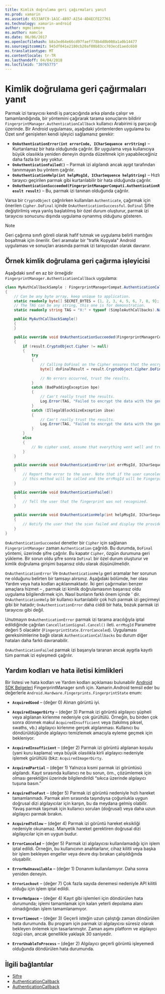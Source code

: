 ```yaml
---
title: Kimlik doğrulama geri çağırmaları yanıt
ms.prod: xamarin
ms.assetid: 6533AFC9-1A1C-4897-A154-4D4ECFE27761
ms.technology: xamarin-android
author: mgmclemore
ms.author: mamcle
ms.date: 06/06/2017
ms.openlocfilehash: b8a3ed64e66cd97faeff78b4d0b008a1a0b14477
ms.sourcegitcommit: 945df041e2180cb20af08b83cc703ecd1aedc6b0
ms.translationtype: MT
ms.contentlocale: tr-TR
ms.lasthandoff: 04/04/2018
ms.locfileid: "30765775"
---
```

# <a name="responding-to-authentication-callbacks"></a>Kimlik doğrulama geri çağırmaları yanıt

Parmak izi tarayıcısı kendi iş parçacığında arka planda çalışır ve tamamlandığında, bir yöntemini çağırarak tarama sonuçlarını bildirir `FingerprintManager.AuthenticationCallback` kullanıcı Arabirimi iş parçacığı üzerinde. Bir Android uygulaması, aşağıdaki yöntemlerden uygulama bu Özet sınıf genişleten kendi işleyici sağlamanız gerekir:

* **`OnAuthenticationError(int errorCode, ICharSequence errString)`** &ndash; Kurtarılamaz bir hata olduğunda çağrılır. Bir uygulama veya kullanıcıya büyük olasılıkla yeniden deneyin dışında düzeltmek için yapabileceğiniz daha fazla bir şey yoktur.
* **`OnAuthenticationFailed()`** &ndash; Parmak izi algılandı ancak aygıt tarafından tanınmayan bu yöntem çağrılır.
* **`OnAuthenticationHelp(int helpMsgId, ICharSequence helpString)`** &ndash; Hızlı tarayıcı geçirilen parmak gibi kurtarılabilir bir hata olduğunda çağrılır.
* **`OnAuthenticationSucceeded(FingerprintManagerCompati.AuthenticationResult result)`** &ndash; Bu, parmak izi tanınan olduğunda çağrılır.

Varsa bir `CryptoObject` çağrılırken kullanılan `Authenticate`, çağırmak için önerilen `Cipher.DoFinal` içinde `OnAuthenticationSuccessful`.
`DoFinal` Şifre değiştirilmiş veya yanlış başlatılmış bir özel durum oluşturur, parmak izi tarayıcısı sonucunu dışında uygulama oynanmış olduğunu gösteren.


> [!NOTE]
> Geri çağırma sınıfı göreli olarak hafif tutmak ve uygulama belirli mantığını boşaltmak için önerilir. Geri aramalar bir "trafik Kopyala" Android uygulaması ve sonuçları arasında parmak izi tarayıcıdan olarak davranır.

## <a name="a-sample-authentication-callback-handler"></a>Örnek kimlik doğrulama geri çağırma işleyicisi

Aşağıdaki sınıf en az bir örneğidir `FingerprintManager.AuthenticationCallback` uygulama: 

```csharp
class MyAuthCallbackSample : FingerprintManagerCompat.AuthenticationCallback
{
    // Can be any byte array, keep unique to application.
    static readonly byte[] SECRET_BYTES = {1, 2, 3, 4, 5, 6, 7, 8, 9};
    // The TAG can be any string, this one is for demonstration.
    static readonly string TAG = "X:" + typeof (SimpleAuthCallbacks).Name;

    public MyAuthCallbackSample()
    {
    }

    public override void OnAuthenticationSucceeded(FingerprintManagerCompat.AuthenticationResult result)
    {
        if (result.CryptoObject.Cipher != null) 
        {
            try
            {
                // Calling DoFinal on the Cipher ensures that the encryption worked.
                byte[] doFinalResult = result.CryptoObject.Cipher.DoFinal(SECRET_BYTES);
    
                // No errors occurred, trust the results.              
            }
            catch (BadPaddingException bpe)
            {
                // Can't really trust the results.
                Log.Error(TAG, "Failed to encrypt the data with the generated key." + bpe);
            }
            catch (IllegalBlockSizeException ibse)
            {
                // Can't really trust the results.
                Log.Error(TAG, "Failed to encrypt the data with the generated key." + ibse);
            }
        }
        else
        {
            // No cipher used, assume that everything went well and trust the results.
        }
    }

    public override void OnAuthenticationError(int errMsgId, ICharSequence errString)
    {
        // Report the error to the user. Note that if the user canceled the scan,
        // this method will be called and the errMsgId will be FingerprintState.ErrorCanceled.
    }

    public override void OnAuthenticationFailed()
    {
        // Tell the user that the fingerprint was not recognized.
    }

    public override void OnAuthenticationHelp(int helpMsgId, ICharSequence helpString)
    {
        // Notify the user that the scan failed and display the provided hint.
    }
}
```

`OnAuthenticationSucceeded` denetler bir `Cipher` için sağlanan `FingerprintManager` zaman `Authentication` çağrıldı. Bu durumda, `DoFinal` yöntemi, üzerinde şifre çağrılır. Bu kapatır `Cipher`, özgün durumuna geri yükleme. Bir sorun oldu şifre sonra `DoFinal` bir özel durum oluşturur ve kimlik doğrulama girişimi başarısız oldu olarak düşünülmelidir.

`OnAuthenticationError` Ve `OnAuthenticationHelp` geri aramalar her sorunun ne olduğunu belirten bir tamsayı alırsınız. Aşağıdaki bölümde, her olası Yardım veya hata kodları açıklanmaktadır. İki geri çağırmaları benzer amaçlara hizmet &ndash; , parmak izi kimlik doğrulamasının başarısız oldu uygulama bilgilendirmek için. Nasıl bunların farklı önem içinde ' dir. `OnAuthenticationHelp` bir kullanıcı kurtarılabilir çok hızlı parmak izi geçirmeyi gibi bir hatadır; `OnAuthenticationError` daha ciddi bir hata, bozuk parmak izi tarayıcısı gibi değil.

Unutmayın `OnAuthenticationError` parmak izi tarama aracılığıyla iptal edildiğinde çağrılan `CancellationSignal.Cancel()` ileti. `errMsgId` Parametre değeri 5 olacaktır (`FingerprintState.ErrorCanceled`). Uygulaması gereksinimlerine bağlı olarak `AuthenticationCallbacks` bu durum diğer hataları daha farklı davranabilir. 

`OnAuthenticationFailed` parmak izi başarıyla taranan ancak aygıtla kayıtlı tüm parmak izi eşleşmedi çağrılır. 

## <a name="help-codes-and-error-message-ids"></a>Yardım kodları ve hata iletisi kimlikleri 

Bir listesi ve hata kodları ve Yardım kodları açıklaması bulunabilir [Android SDK Belgeleri](http://developer.android.com/reference/android/hardware/fingerprint/FingerprintManager.html#FINGERPRINT_ACQUIRED_GOOD) FingerprintManager sınıfı için. Xamarin.Android temsil eder bu değerlerle `Android.Hardware.Fingerprints.FingerprintState` enum:


-   **`AcquiredGood`** &ndash; (değer 0) Alınan görüntü iyi.


-   **`AcquiredImagerDirty`** &ndash; (değer 3) Parmak izi görüntü algılayıcı şüpheli veya algılanan kirlenme nedeniyle çok gürültülü. Örneğin, bu birden çok sonra dönmek makul `AcquiredInsufficient` veya (takılmış piksel, swaths, vb.) algılayıcı kirlenme gerçek algılanması. Kullanıcı bu döndürüldüğünde algılayıcı temizlemek amacıyla eyleme geçmek için bekleniyor.


-   **`AcquiredInsufficient`** &ndash; (değer 2) Parmak izi görüntü algılanan koşulu (yani kuru kaplama) veya büyük olasılıkla kirli algılayıcı nedeniyle işlemek gürültülü (bkz: `AcquiredImagerDirty`.



-   **`AcquiredPartial`** &ndash; (değer 1) Yalnızca kısmi parmak izi görüntüsü algılandı. Kayıt sırasında kullanıcı ne bu sorun, örn., çözümlemek için olması gerektiğini üzerinde bilgilendirildi &ldquo;sıkıca üzerinde algılayıcı tuşuna basın.&rdquo;



-   **`AcquiredTooFast`** &ndash; (değer 5) Parmak izi görüntü nedeniyle hızlı hareket tamamlanmadı. Parmak alım sırasında taşındıysa çoğunlukla uygun doğrusal dizi algılayıcılar için karşın, bu da meydana gelmiş olabilir. Yavaş parmak taşımak için kullanıcı sorulan (doğrusal) veya daha uzun algılayıcı parmak bırakın.




-   **`AcquiredToSlow`** &ndash; (değer 4) Parmak izi görüntü hareket eksikliği nedeniyle okunamaz. Manyetik hareket gerektiren doğrusal dizi algılayıcılar için en uygun budur.



-   **`ErrorCanceled`** &ndash; (değer 5) Parmak izi algılayıcısı kullanılamadığı için işlem iptal edildi. Örneğin, bu kullanıcının anahtarlanır, cihaz kilitli veya başka bir işlem bekleyen engeller veya devre dışı bırakan çalışıldığında oluşabilir.



-   **`ErrorHwUnavailable`** &ndash; (değer 1) Donanım kullanılamıyor. Daha sonra yeniden deneyin.




-   **`ErrorLockout`** &ndash; (değer 7) Çok fazla sayıda denemesi nedeniyle API kilitli olduğu için işlem iptal edildi.




-   **`ErrorNoSpace`** &ndash; (değer 4) Kayıt gibi işlemleri için döndürülen hata durumunda; işlemi tamamlamak için kalan yeterli depolama alanı olmadığından işlem tamamlanamıyor.



-   **`ErrorTimeout`** &ndash; (değer 3) Geçerli isteğin uzun çalıştığı zaman döndürülen hata durumunda. Bu program için parmak izi algılayıcısı süresiz olarak bekleyen önlemek için tasarlanmıştır. Zaman aşımı platform ve algılayıcı özgü olan, ancak genellikle yaklaşık 30 saniyedir.



-   **`ErrorUnableToProcess`** &ndash; (değer 2) Algılayıcı geçerli görüntü işleyemedi olduğunda döndürülen hata durumunda.



## <a name="related-links"></a>İlgili bağlantılar

- [Şifre](https://docs.oracle.com/javase/7/docs/api/javax/crypto/Cipher.html)
- [AuthenticationCallback](http://developer.android.com/reference/android/hardware/fingerprint/FingerprintManager.AuthenticationCallback.html)
- [AuthenticationCallback](http://developer.android.com/reference/android/support/v4/hardware/fingerprint/FingerprintManagerCompat.AuthenticationCallback.html)
